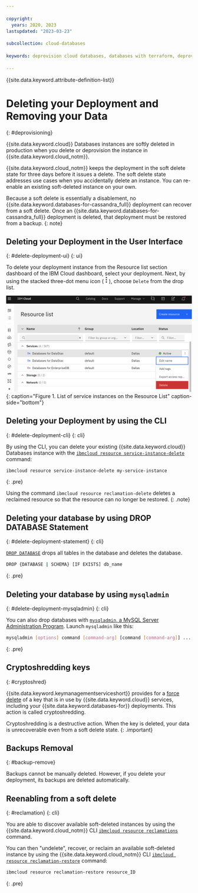 ```yaml
---

copyright:
  years: 2020, 2023
lastupdated: "2023-03-23"

subcollection: cloud-databases

keywords: deprovision cloud databases, databases with terraform, deprovisioning parameters, delete cloud databases, soft delete, 

---
```


{{site.data.keyword.attribute-definition-list}}

# Deleting your Deployment and Removing your Data
{: #deprovisioning}

{{site.data.keyword.cloud}} Databases instances are softly deleted in production when you delete or deprovision the instance in {{site.data.keyword.cloud_notm}}. 

{{site.data.keyword.cloud_notm}} keeps the deployment in the soft delete state for three days before it issues a delete. The soft delete state addresses use cases when you accidentally delete an instance. You can re-enable an existing soft-deleted instance on your own.

Because a soft delete is essentially a disablement, no {{site.data.keyword.databases-for-cassandra_full}} deployment can recover from a soft delete. Once an {{site.data.keyword.databases-for-cassandra_full}} deployment is deleted, that deployment must be restored from a backup.
{: note}

## Deleting your Deployment in the User Interface 
{: #delete-deployment-ui}
{: ui}

To delete your deployment instance from the Resource list section dashboard of the IBM Cloud dashboard, select your deployment. Next, by using the stacked three-dot menu icon ( ![Stacked three dots icon](images/stacked-three-dots.png) ), choose `Delete` from the drop list. 

![List of service instances on the Resource List](images/softdelete-ui-instance.png){: caption="Figure 1. List of service instances on the Resource List" caption-side="bottom"}

## Deleting your Deployment by using the CLI
{: #delete-deployment-cli}
{: cli}

By using the CLI, you can delete your existing {{site.data.keyword.cloud}} Databases instance with the [`ibmcloud resource service-instance-delete`](/docs/cli?topic=cli-ibmcloud_commands_resource#ibmcloud_resource_service_instance_delete) command:
```sh
ibmcloud resource service-instance-delete my-service-instance
```
{: .pre}

Using the command `ibmcloud resource reclamation-delete` deletes a reclaimed resource so that the resource can no longer be restored.
{: .note}

## Deleting your database by using DROP DATABASE Statement
{: #delete-deployment-statement}
{: cli}

[`DROP DATABASE`](https://dev.mysql.com/doc/refman/5.7/en/drop-database.html) drops all tables in the database and deletes the database. 

```sh
DROP {DATABASE | SCHEMA} [IF EXISTS] db_name
```
{: .pre}

## Deleting your database by using `mysqladmin`
{: #delete-deployment-mysqladmin}
{: cli}

You can also drop databases with [`mysqladmin`, a MySQL Server Administration Program](https://dev.mysql.com/doc/refman/5.7/en/mysqladmin.html).
Launch `mysqladmin` like this: 

```sh
mysqladmin [options] command [command-arg] [command [command-arg]] ...
```
{: .pre}

## Cryptoshredding keys
{: #cryptoshred}

{{site.data.keyword.keymanagementserviceshort}} provides for a [force delete](/docs/key-protect?topic=key-protect-delete-keys) of a key that is in use by {{site.data.keyword.cloud}} services, including your {{site.data.keyword.databases-for}} deployments. This action is called cryptoshredding. 

Cryptoshredding is a destructive action. When the key is deleted, your data is unrecoverable even from a soft delete state.
{: .important}

## Backups Removal
{: #backup-remove}

Backups cannot be manually deleted. However, if you delete your deployment, its backups are deleted automatically. 

## Reenabling from a soft delete
{: #reclamation}
{: cli}

You are able to discover available soft-deleted instances by using the {{site.data.keyword.cloud_notm}} CLI [`ibmcloud resource reclamations`](/docs/cli?topic=cli-ibmcloud_commands_resource#ibmcloud_resource_reclamations) command.

You can then "undelete", recover, or reclaim an available soft-deleted instance by using the {{site.data.keyword.cloud_notm}} CLI [`ibmcloud resource reclamation-restore`](/docs/cli?topic=cli-ibmcloud_commands_resource#ibmcloud_resource_reclamation_restore) command:
```sh
ibmcloud resource reclamation-restore resource_ID
```
{: .pre}
